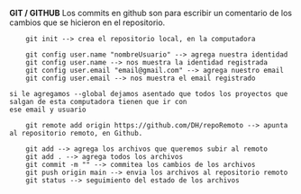 **GIT / GITHUB**
    Los commits en github son para escribir un comentario de los cambios que se hicieron en el repositorio.

        git init --> crea el repositorio local, en la computadora

        git config user.name "nombreUsuario" --> agrega nuestra identidad
        git config user.name --> nos muestra la identidad registrada
        git config user.email "email@gmail.com" --> agrega nuestro email
        git config user.email --> nos muestra el email registrado
    
    si le agregamos --global dejamos asentado que todos los proyectos que salgan de esta computadora tienen que ir con
    ese email y usuario

        git remote add origin https://github.com/DH/repoRemoto --> apunta al repositorio remoto, en Github.

        git add --> agrega los archivos que queremos subir al remoto 
        git add . --> agrega todos los archivos 
        git commit -m "" --> commitea los cambios de los archivos 
        git push origin main --> envia los archivos al repositorio remoto
        git status --> seguimiento del estado de los archivos 



